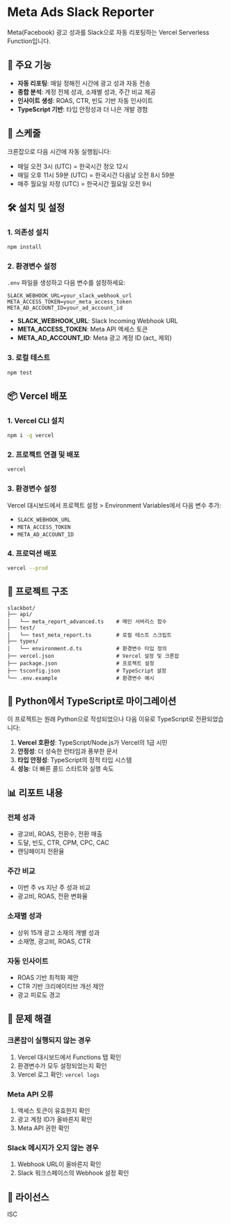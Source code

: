 # Meta Ads Slack Reporter

Meta(Facebook) 광고 성과를 Slack으로 자동 리포팅하는 Vercel Serverless Function입니다.

## 🚀 주요 기능

- **자동 리포팅**: 매일 정해진 시간에 광고 성과 자동 전송
- **종합 분석**: 계정 전체 성과, 소재별 성과, 주간 비교 제공
- **인사이트 생성**: ROAS, CTR, 빈도 기반 자동 인사이트
- **TypeScript 기반**: 타입 안정성과 더 나은 개발 경험

## 📅 스케줄

크론잡으로 다음 시간에 자동 실행됩니다:
- 매일 오전 3시 (UTC) = 한국시간 정오 12시
- 매일 오후 11시 59분 (UTC) = 한국시간 다음날 오전 8시 59분
- 매주 월요일 자정 (UTC) = 한국시간 월요일 오전 9시

## 🛠 설치 및 설정

### 1. 의존성 설치

```bash
npm install
```

### 2. 환경변수 설정

`.env` 파일을 생성하고 다음 변수를 설정하세요:

```env
SLACK_WEBHOOK_URL=your_slack_webhook_url
META_ACCESS_TOKEN=your_meta_access_token
META_AD_ACCOUNT_ID=your_ad_account_id
```

- **SLACK_WEBHOOK_URL**: Slack Incoming Webhook URL
- **META_ACCESS_TOKEN**: Meta API 액세스 토큰
- **META_AD_ACCOUNT_ID**: Meta 광고 계정 ID (act_ 제외)

### 3. 로컬 테스트

```bash
npm test
```

## 📦 Vercel 배포

### 1. Vercel CLI 설치

```bash
npm i -g vercel
```

### 2. 프로젝트 연결 및 배포

```bash
vercel
```

### 3. 환경변수 설정

Vercel 대시보드에서 프로젝트 설정 > Environment Variables에서 다음 변수 추가:
- `SLACK_WEBHOOK_URL`
- `META_ACCESS_TOKEN`
- `META_AD_ACCOUNT_ID`

### 4. 프로덕션 배포

```bash
vercel --prod
```

## 📂 프로젝트 구조

```
slackbot/
├── api/
│   └── meta_report_advanced.ts    # 메인 서버리스 함수
├── test/
│   └── test_meta_report.ts        # 로컬 테스트 스크립트
├── types/
│   └── environment.d.ts           # 환경변수 타입 정의
├── vercel.json                    # Vercel 설정 및 크론잡
├── package.json                   # 프로젝트 설정
├── tsconfig.json                  # TypeScript 설정
└── .env.example                   # 환경변수 예시
```

## 🔄 Python에서 TypeScript로 마이그레이션

이 프로젝트는 원래 Python으로 작성되었으나 다음 이유로 TypeScript로 전환되었습니다:

1. **Vercel 호환성**: TypeScript/Node.js가 Vercel의 1급 시민
2. **안정성**: 더 성숙한 런타임과 풍부한 문서
3. **타입 안정성**: TypeScript의 정적 타입 시스템
4. **성능**: 더 빠른 콜드 스타트와 실행 속도

## 📊 리포트 내용

### 전체 성과
- 광고비, ROAS, 전환수, 전환 매출
- 도달, 빈도, CTR, CPM, CPC, CAC
- 랜딩페이지 전환율

### 주간 비교
- 이번 주 vs 지난 주 성과 비교
- 광고비, ROAS, 전환 변화율

### 소재별 성과
- 상위 15개 광고 소재의 개별 성과
- 소재명, 광고비, ROAS, CTR

### 자동 인사이트
- ROAS 기반 최적화 제안
- CTR 기반 크리에이티브 개선 제안
- 광고 피로도 경고

## 🐛 문제 해결

### 크론잡이 실행되지 않는 경우

1. Vercel 대시보드에서 Functions 탭 확인
2. 환경변수가 모두 설정되었는지 확인
3. Vercel 로그 확인: `vercel logs`

### Meta API 오류

1. 액세스 토큰이 유효한지 확인
2. 광고 계정 ID가 올바른지 확인
3. Meta API 권한 확인

### Slack 메시지가 오지 않는 경우

1. Webhook URL이 올바른지 확인
2. Slack 워크스페이스의 Webhook 설정 확인

## 📝 라이선스

ISC